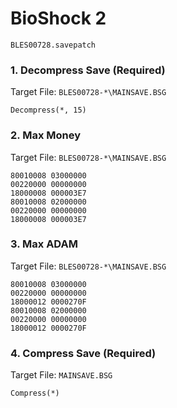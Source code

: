 #  BioShock 2 

`BLES00728.savepatch`

### 1. Decompress Save (Required)

Target File: `BLES00728-*\MAINSAVE.BSG`

```
Decompress(*, 15)
```

### 2. Max Money

Target File: `BLES00728-*\MAINSAVE.BSG`

```
80010008 03000000
00220000 00000000
18000008 000003E7
80010008 02000000
00220000 00000000
18000008 000003E7
```

### 3. Max ADAM

Target File: `BLES00728-*\MAINSAVE.BSG`

```
80010008 03000000
00220000 00000000
18000012 0000270F
80010008 02000000
00220000 00000000
18000012 0000270F
```

### 4. Compress Save (Required)

Target File: `MAINSAVE.BSG`

```
Compress(*)
```

